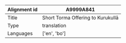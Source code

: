 |Alignment id | A9999A841
| --- | --- 
|Title | Short Torma Offering to Kurukullā 
|Type | translation
|Languages | ['en', 'bo']